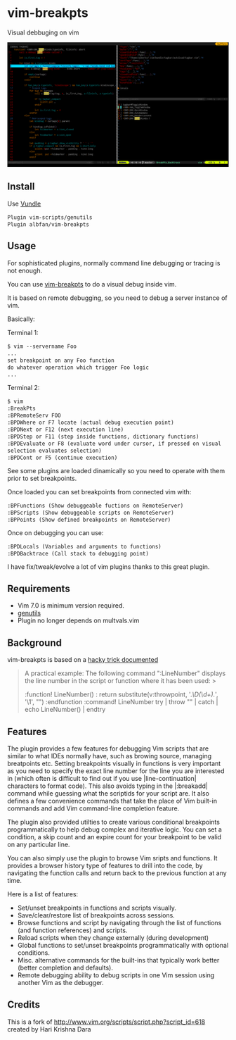 # vim-breakpts

Visual debbuging on vim

![Debugging tagbar with breakpts](res/screenshot.png)

## Install 

Use [Vundle](https://github.com/VundleVim/Vundle.vim)

    Plugin vim-scripts/genutils
    Plugin albfan/vim-breakpts

## Usage

For sophisticated plugins, normally command line debugging or tracing is not enough.

You can use [vim-breakpts](https://github.com/albfan/vim-breakpts) to do a visual debug inside vim.

It is based on remote debugging, so you need to debug a server instance of vim.

Basically:

Terminal 1:

    $ vim --servername Foo
    ...
    set breakpoint on any Foo function
    do whatever operation which trigger Foo logic
    ...

Terminal 2:

    $ vim
    :BreakPts
    :BPRemoteServ FOO
    :BPDWhere or F7 locate (actual debug execution point)
    :BPDNext or F12 (next execution line)
    :BPDStep or F11 (step inside functions, dictionary functions)
    :BPDEvaluate or F8 (evaluate word under cursor, if pressed on visual selection evaluates selection)
    :BPDCont or F5 (continue execution)

See some plugins are loaded dinamically so you need to operate with them prior to set breakpoints.

Once loaded you can set breakpoints from connected vim with:

    :BPFunctions (Show debuggeable fuctions on RemoteServer)
    :BPScripts (Show debuggeable scripts on RemoteServer)
    :BPPoints (Show defined breakpoints on RemoteServer)

Once on debugging you can use:

    :BPDLocals (Variables and arguments to functions)
    :BPDBacktrace (Call stack to debugging point)

I have fix/tweak/evolve a lot of vim plugins thanks to this great plugin.

## Requirements

- Vim 7.0 is minimum version required.
- [genutils](https://github.com/vim-scripts/genutils)
- Plugin no longer depends on multvals.vim

## Background

vim-breakpts is based on a [hacky trick documented](https://github.com/vim/vim/blob/master/runtime/doc/eval.txt#L8127)

>A practical example:  The following command ":LineNumber" displays the line
>number in the script or function where it has been used: >
>
>    :function! LineNumber()
>    :    return substitute(v:throwpoint, '.*\D\(\d\+\).*', '\1', "")
>    :endfunction
>    :command! LineNumber try | throw "" | catch | echo LineNumber() | endtry

## Features

The plugin provides a few features for debugging Vim scripts that are similar to what IDEs normally have, such as browing source, managing breatpoints etc.  Setting breakpoints visually in functions is very important as you need to specify the exact line number for the line you are interested in (which often is difficult to find out if you use |line-continuation| characters to format code). This also avoids typing in the |:breakadd| command while guessing what the scriptids for your script are. It also defines a few convenience commands that take the place of Vim built-in commands and add Vim command-line completion feature.

The plugin also provided utilties to create various conditional breakpoints programmatically to help debug complex and iterative logic. You can set a condition, a skip count and an expire count for your breakpoint to be valid on any particular line.

You can also simply use the plugin to browse Vim sripts and functions. It provides a browser history type of features to drill into the code, by navigating the function calls and return back to the previous function at any time.

Here is a list of features:

 - Set/unset breakpoints in functions and scripts visually.
 - Save/clear/restore list of breakpoints across sessions.
 - Browse functions and script by navigating through the list of functions (and function references) and scripts.
 - Reload scripts when they change externally (during development)
 - Global functions to set/unset breakpoints programmatically with optional conditions.
 - Misc. alternative commands for the built-ins that typically work better (better completion and defaults).
 - Remote debugging ability to debug scripts in one Vim session using another Vim as the debugger.

## Credits

This is a fork of http://www.vim.org/scripts/script.php?script_id=618 created by Hari Krishna Dara

